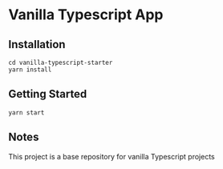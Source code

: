 # Vanilla Typescript App

## Installation

```
cd vanilla-typescript-starter
yarn install
```

## Getting Started

```
yarn start
```

## Notes

This project is a base repository for vanilla Typescript projects